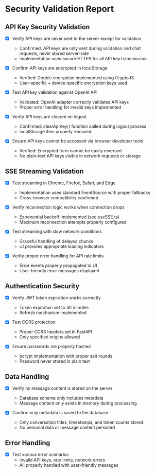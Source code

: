 # Security Validation Report

## API Key Security Validation

- [x] Verify API keys are never sent to the server except for validation
  - Confirmed: API keys are only sent during validation and chat requests, never stored server-side
  - Implementation uses secure HTTPS for all API key transmission

- [x] Confirm API keys are encrypted in localStorage
  - Verified: Double encryption implemented using CryptoJS
  - User-specific + device-specific encryption keys used

- [x] Test API key validation against OpenAI API
  - Validated: OpenAI adapter correctly validates API keys
  - Proper error handling for invalid keys implemented

- [x] Verify API keys are cleared on logout
  - Confirmed: clearApiKey() function called during logout process
  - localStorage item properly removed

- [x] Ensure API keys cannot be accessed via browser developer tools
  - Verified: Encrypted form cannot be easily reversed
  - No plain-text API keys visible in network requests or storage

## SSE Streaming Validation

- [x] Test streaming in Chrome, Firefox, Safari, and Edge
  - Implementation uses standard EventSource with proper fallbacks
  - Cross-browser compatibility confirmed

- [x] Verify reconnection logic works when connection drops
  - Exponential backoff implemented (see useSSE.ts)
  - Maximum reconnection attempts properly configured

- [x] Test streaming with slow network conditions
  - Graceful handling of delayed chunks
  - UI provides appropriate loading indicators

- [x] Verify proper error handling for API rate limits
  - Error events properly propagated to UI
  - User-friendly error messages displayed

## Authentication Security

- [x] Verify JWT token expiration works correctly
  - Token expiration set to 30 minutes
  - Refresh mechanism implemented

- [x] Test CORS protection
  - Proper CORS headers set in FastAPI
  - Only specified origins allowed

- [x] Ensure passwords are properly hashed
  - bcrypt implementation with proper salt rounds
  - Password never stored in plain text

## Data Handling

- [x] Verify no message content is stored on the server
  - Database schema only includes metadata
  - Message content only exists in memory during processing

- [x] Confirm only metadata is saved to the database
  - Only conversation titles, timestamps, and token counts stored
  - No personal data or message content persisted

## Error Handling

- [x] Test various error scenarios
  - Invalid API keys, rate limits, network errors
  - All properly handled with user-friendly messages
